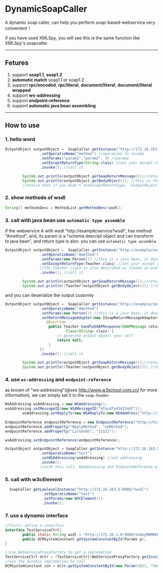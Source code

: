﻿# DynamicSoapCaller
A dynamic soap caller, can help you perform soap-based-webservice very convenient！

if you have used XMLSpy, you will see this is the same function like XMLSpy's soapcaller.

--------------

## Fetures
1. support **soap1.1**, **soap1.2**
2. **automatic match** soap1.1 or soap1.2
3. support **rpc/encoded**, **rpc/literal**, **document/literal**, **document/literal wrapped**
3. support **ws-addressing**
4. support **endpoint-reference**
5. support **automatic java bean assembling**

------------
## How to use
### **1. hello word**
```java
OutputObject outputObject =  SoapCaller.getInstance("http://172.16.163.5:8989/?wsdl") //specific a wsdl
                .setOperatioName("method") //operation to invoke
                .setParams("param1","param2", 3) //params
                .setExceptReturnType(String.class) //set your except return type to automatic assemble
                .invoke(); //call it

        System.out.println(outputObject.getSoapReturnMessage());//return of soap message
        System.out.println(outputObject.getBodyObject()); //this is the except return type val
        //notice that if you didn't setExceptReturnType,  outputObject.getBodyObject() will return null
```

### **2. show methods of wsdl**
```java
String[] methodsDesc = MethodList.getMethodDesc(wsdl);
```

### **3. call with java bean use `automatic type assemble`**
if the webservice A with wsdl "http://example/service?wsdl", has method "Amethod", and, its param is a "schema descript object and can transform to java bean", and return type is also.  you can use `automatic type assemble`

```java
OutputObject outputObject =  SoapCaller.getInstance("http://example/service?wsdl") 
                .setOperatioName("Amethod") 
                .setParams(new Person()) //this is a java bean, it described as schema in the wsdl as an inputmessage
                .setExceptReturnType(Teacher.class) //set your except return type to automatic assemble
                //the Teacher class is also described as schema in wsdl as an outputmessage
                .invoke(); //call it

        System.out.println(outputObject.getSoapReturnMessage());//return of soap message
        System.out.println((Teacher)outputObject.getBodyObject()); //this is the except return type val
```

and you can deserialize the output customly

```java
OutputObject outputObject =  SoapCaller.getInstance("http://example/service?wsdl") 
                .setOperatioName("Amethod") 
                .setParams(new Person()) //this is a java bean, it described as schema in the wsdl as an inputmessage
                .setReturnMessageAdapter(new ISoapReturnMessageAdapter<Teacher>() {
            	   @Override
	            	public Teacher handleSOAPResponse(SOAPMessage returnMessage, JWSDLParam outputParam,
	            			Class<String> clazz) {
	            		// generate output object your self
	            		return null;
	            	}
               	})
                .invoke(); //call it

        System.out.println(outputObject.getSoapReturnMessage());//return of soap message
        System.out.println((Teacher)outputObject.getBodyObject()); //this is the except return type val
```

### **4. use `ws-addressing` and `endpoint-reference`**
as known of "ws-addressing"(@see http://www.w3school.com.cn/ for more information), we can simply set it to the `soap-header`

```java
WSAddressing wsAddressing = new WSAddressing();
wsAddressing.setMessageID(new WSAMessageID("dfasdfad34234df"));
        wsAddressing.setReplyTo(new WSAReplyTo(new WSAAddress("http://111.111.111.111")));
        
EndpointReference endpointReference = new EndpointReference("http://hive.sobey.com");
endpointReference.addProperty("ReplyMethod", "noMethod");
endpointReference.addProperty("ListenOn", "11111");

wsAddressing.setEndpointReference(endpointReference);

OutputObject outputObject = SoapCaller.getInstance("http://172.16.163.5:8989/?wsdl")
                .setOperatioName("test")
                .setWSAddressing(wsAddressing) //set addressing
                .invoke();
                //with this call, WSAddressing and EndpointReference will build to soap-header
```

### **5. call with w3cElement**

```java
  SoapCaller.getLowlevelInstance("http://172.16.163.5:8989/?wsdl")
       			 .setOperatioName("test")
       			 .setParams(new W3CElement())
       			 .invoke();
```


### **7. use a dynamic interface**

```java
//fisrt: define a interface
interface TestServiceCtrl{
		public static String wsdl = "http://172.16.1.6:9080/SobeyMAMWEB/services/DCMSystemConstantControl?wsdl";
		public DCMSystemConstant getSystemConstantById(Params p);
}

//use WebServiceProxyFactory to get a implemetion
TestServiceCtrl dctr = (TestServiceCtrl)WebServiceProxyFactory.getInstance().getWebServiceProxy(TestServiceCtrl.wsdl, TestServiceCtrl.class);
//use the dynamic implemetion to call
DCMSystemConstant con = dctr.getSystemConstantById(new Param(1021, "test"));

```